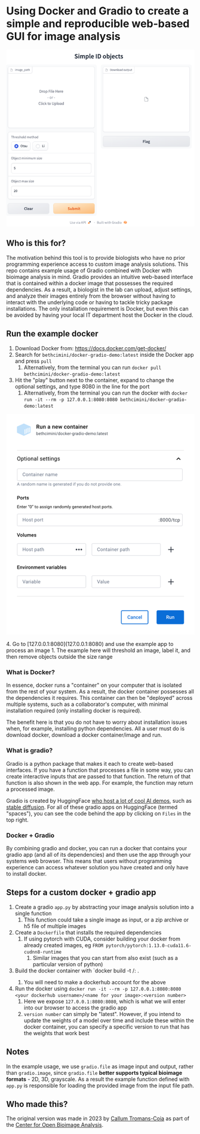 # Using Docker and Gradio to create a simple and reproducible web-based GUI for image analysis

<p align="center">
  <img src="content/gradio_example.png">
</p>

## Who is this for?

The motivation behind this tool is to provide biologists who have no prior programming experience access to custom image analysis solutions. This repo contains example usage of Gradio combined with Docker with bioimage analysis in mind. Gradio provides an intuitive web-based interface that is contained within a docker image that possesses the required dependencies. As a result, a biologist in the lab can upload, adjust settings, and analyze their images entirely from the browser without having to interact with the underlying code or having to tackle tricky package installations. The only installation requirement is Docker, but even this can be avoided by having your local IT department host the Docker in the cloud.

## Run the example docker

1. Download Docker from: https://docs.docker.com/get-docker/
2. Search for `bethcimini/docker-gradio-demo:latest` inside the Docker app and press `pull`
   1. Alternatively, from the terminal you can run `docker pull bethcimini/docker-gradio-demo:latest`
3. Hit the "play" button next to the container, expand to change the optional settings, and type 8080 in the line for the port
   1. Alternatively, from the terminal you can run the docker with `docker run -it --rm -p 127.0.0.1:8080:8080 bethcimini/docker-gradio-demo:latest`
<p align="center">
  <img src="content/port.png">
</p>
4. Go to [127.0.0.1:8080](127.0.0.1:8080) and use the example app to process an image
   1. The example here will threshold an image, label it, and then remove objects outside the size range

### What is Docker?

In essence, docker runs a "container" on your computer that is isolated from the rest of your system. As a result, the docker container possesses all the dependencies it requires. This container can then be "deployed" across multiple systems, such as a collaborator's computer, with minimal installation required (only installing docker is required). 

The benefit here is that you do not have to worry about installation issues when, for example, installing python dependencies. All a user must do is download docker, download a docker container/image and run. 

### What is gradio?

Gradio is a python package that makes it each to create web-based interfaces. If you have a function that processes a file in some way, you can create interactive inputs that are passed to that function. The return of that function is also shown in the web app. For example, the function may return a processed image.

Gradio is created by HuggingFace [who host a lot of cool AI demos](https://huggingface.co/spaces), such as [stable diffusion](https://huggingface.co/spaces/stabilityai/stable-diffusion). For all of these gradio apps on HuggingFace (termed "spaces"), you can see the code behind the app by clicking on `Files` in the top right.


### Docker + Gradio

By combining gradio and docker, you can run a docker that contains your gradio app (and all of its dependencies) and then use the app through your systems web browser. This means that users without programming experience can access whatever solution you have created and only have to install docker.


## Steps for a custom docker + gradio app

1. Create a gradio `app.py` by abstracting your image analysis solution into a single function
   1. This function could take a single image as input, or a zip archive or h5 file of multiple images
2. Create a `Dockerfile` that installs the required dependencies
   1. If using pytorch with CUDA, consider building your docker from already created images, eg `FROM pytorch/pytorch:1.13.0-cuda11.6-cudnn8-runtime`
      1. Similar images that you can start from also exist (such as a particular version of python)
3. Build the docker container with `docker build -t <your dockerhub username>/<name for your image>:<version number> . 
   1. You will need to make a dockerhub account for the above
4. Run the docker using `docker run -it --rm -p 127.0.0.1:8080:8080 <your dockerhub username>/<name for your image>:<version number>`
   1. Here we expose `127.0.0.1:8080:8080`, which is what we will enter into our browser to access the gradio app
   2. `version number` can simply be "latest". However, if you intend to update the weights of a model over time and include these within the docker container, you can specify a specific version to run that has the weights that work best


## Notes

In the example usage, we use `gradio.file` as image input and output, rather than `gradio.image`, since `gradio.file` **better supports typical bioimage formats** - 2D, 3D, grayscale. As a result the example function defined with `app.py` is responsible for loading the provided image from the input file path. 

## Who made this?

The original version was made in 2023 by [Callum Tromans-Coia](https://github.com/callum-jpg) as part of the [Center for Open Bioimage Analysis](http://openbioimageanalysis.org/). 





